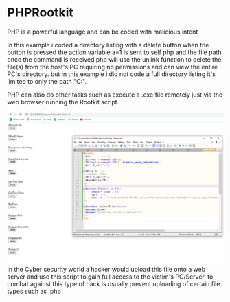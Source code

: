 # PHPRootkit
PHP is a powerful language and can be coded with malicious intent

In this example i coded a directory listing with a delete button when the button is pressed the action variable a=1 is sent to self php and the file path
once the command is received php will use the unlink function to delete the file(s) from the host's PC requiring no permissions and can view the entire PC's directory.
but in this example i did not code a full directory listing it's limited to only the path "C:\".

PHP can also do other tasks such as execute a .exe file remotely just via the web browser running the Rootkit script.

![Screenshot](https://github.com/jasnnh/PHPRootkit/blob/main/ss.PNG)

In the Cyber security world a hacker would upload this file onto a web server and use this script to gain full access to the victim's PC/Server. to combat against this
type of hack is usually prevent uploading of certain file types such as .php
